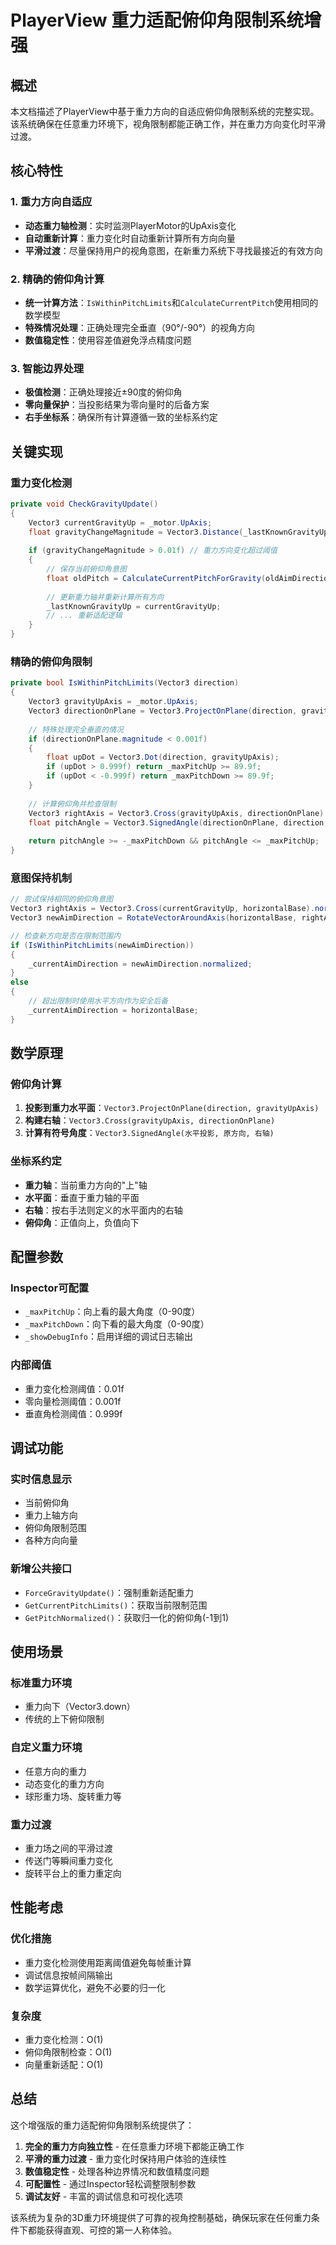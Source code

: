 # PlayerView 重力适配俯仰角限制系统增强

## 概述

本文档描述了PlayerView中基于重力方向的自适应俯仰角限制系统的完整实现。该系统确保在任意重力环境下，视角限制都能正确工作，并在重力方向变化时平滑过渡。

## 核心特性

### 1. 重力方向自适应
- **动态重力轴检测**：实时监测PlayerMotor的UpAxis变化
- **自动重新计算**：重力变化时自动重新计算所有方向向量
- **平滑过渡**：尽量保持用户的视角意图，在新重力系统下寻找最接近的有效方向

### 2. 精确的俯仰角计算
- **统一计算方法**：`IsWithinPitchLimits`和`CalculateCurrentPitch`使用相同的数学模型
- **特殊情况处理**：正确处理完全垂直（90°/-90°）的视角方向
- **数值稳定性**：使用容差值避免浮点精度问题

### 3. 智能边界处理
- **极值检测**：正确处理接近±90度的俯仰角
- **零向量保护**：当投影结果为零向量时的后备方案
- **右手坐标系**：确保所有计算遵循一致的坐标系约定

## 关键实现

### 重力变化检测
```csharp
private void CheckGravityUpdate()
{
    Vector3 currentGravityUp = _motor.UpAxis;
    float gravityChangeMagnitude = Vector3.Distance(_lastKnownGravityUp, currentGravityUp);
    
    if (gravityChangeMagnitude > 0.01f) // 重力方向变化超过阈值
    {
        // 保存当前俯仰角意图
        float oldPitch = CalculateCurrentPitchForGravity(oldAimDirection, _lastKnownGravityUp);
        
        // 更新重力轴并重新计算所有方向
        _lastKnownGravityUp = currentGravityUp;
        // ... 重新适配逻辑
    }
}
```

### 精确的俯仰角限制
```csharp
private bool IsWithinPitchLimits(Vector3 direction)
{
    Vector3 gravityUpAxis = _motor.UpAxis;
    Vector3 directionOnPlane = Vector3.ProjectOnPlane(direction, gravityUpAxis).normalized;
    
    // 特殊处理完全垂直的情况
    if (directionOnPlane.magnitude < 0.001f)
    {
        float upDot = Vector3.Dot(direction, gravityUpAxis);
        if (upDot > 0.999f) return _maxPitchUp >= 89.9f;
        if (upDot < -0.999f) return _maxPitchDown >= 89.9f;
    }
    
    // 计算俯仰角并检查限制
    Vector3 rightAxis = Vector3.Cross(gravityUpAxis, directionOnPlane).normalized;
    float pitchAngle = Vector3.SignedAngle(directionOnPlane, direction, rightAxis);
    
    return pitchAngle >= -_maxPitchDown && pitchAngle <= _maxPitchUp;
}
```

### 意图保持机制
```csharp
// 尝试保持相同的俯仰角意图
Vector3 rightAxis = Vector3.Cross(currentGravityUp, horizontalBase).normalized;
Vector3 newAimDirection = RotateVectorAroundAxis(horizontalBase, rightAxis, oldPitch);

// 检查新方向是否在限制范围内
if (IsWithinPitchLimits(newAimDirection))
{
    _currentAimDirection = newAimDirection.normalized;
}
else
{
    // 超出限制时使用水平方向作为安全后备
    _currentAimDirection = horizontalBase;
}
```

## 数学原理

### 俯仰角计算
1. **投影到重力水平面**：`Vector3.ProjectOnPlane(direction, gravityUpAxis)`
2. **构建右轴**：`Vector3.Cross(gravityUpAxis, directionOnPlane)`
3. **计算有符号角度**：`Vector3.SignedAngle(水平投影, 原方向, 右轴)`

### 坐标系约定
- **重力轴**：当前重力方向的"上"轴
- **水平面**：垂直于重力轴的平面
- **右轴**：按右手法则定义的水平面内的右轴
- **俯仰角**：正值向上，负值向下

## 配置参数

### Inspector可配置
- `_maxPitchUp`：向上看的最大角度（0-90度）
- `_maxPitchDown`：向下看的最大角度（0-90度）
- `_showDebugInfo`：启用详细的调试日志输出

### 内部阈值
- 重力变化检测阈值：0.01f
- 零向量检测阈值：0.001f
- 垂直角检测阈值：0.999f

## 调试功能

### 实时信息显示
- 当前俯仰角
- 重力上轴方向
- 俯仰角限制范围
- 各种方向向量

### 新增公共接口
- `ForceGravityUpdate()`：强制重新适配重力
- `GetCurrentPitchLimits()`：获取当前限制范围
- `GetPitchNormalized()`：获取归一化的俯仰角(-1到1)

## 使用场景

### 标准重力环境
- 重力向下（Vector3.down）
- 传统的上下俯仰限制

### 自定义重力环境
- 任意方向的重力
- 动态变化的重力方向
- 球形重力场、旋转重力等

### 重力过渡
- 重力场之间的平滑过渡
- 传送门等瞬间重力变化
- 旋转平台上的重力重定向

## 性能考虑

### 优化措施
- 重力变化检测使用距离阈值避免每帧重计算
- 调试信息按帧间隔输出
- 数学运算优化，避免不必要的归一化

### 复杂度
- 重力变化检测：O(1)
- 俯仰角限制检查：O(1)
- 向量重新适配：O(1)

## 总结

这个增强版的重力适配俯仰角限制系统提供了：

1. **完全的重力方向独立性** - 在任意重力环境下都能正确工作
2. **平滑的重力过渡** - 重力变化时保持用户体验的连续性
3. **数值稳定性** - 处理各种边界情况和数值精度问题
4. **可配置性** - 通过Inspector轻松调整限制参数
5. **调试友好** - 丰富的调试信息和可视化选项

该系统为复杂的3D重力环境提供了可靠的视角控制基础，确保玩家在任何重力条件下都能获得直观、可控的第一人称体验。
